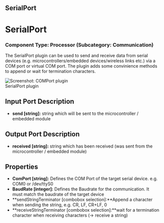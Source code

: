 ##

## SerialPort

# SerialPort

### Component Type: Processor (Subcategory: Communication)

The SerialPort plugin can be used to send and receive data from serial devices (e.g. microcontrollers/embedded devices/wireless links etc.) via a COM port or virtual COM port. The plugin adds some convinience methods to append or wait for termination characters.

![Screenshot: COMPort plugin](./img/COMPort.jpg "Screenshot:
        COMPort plugin")  
SerialPort plugin

## Input Port Description

- **send \[string\]:** string which will be sent to the microcontroller / embedded module

## Output Port Description

- **received \[string\]:** string which has been received (was sent from the microcontroller / embedded module)

## Properties

- **ComPort \[string\]:** Defines the COM Port of the target serial device. e.g. COM0 or /dev/ttyS0
- **BaudRate \[integer\]:** Defines the Baudrate for the communication. It must match the baudrate of the target device
- **sendStringTerminator \[combobox selection\]:**Append a character when sending the string, e.g. CR, LF, CR+LF, 0
- **receiveStringTerminator \[combobox selection\]:**wait for a termination character when receiving characters (-> receive a string)
